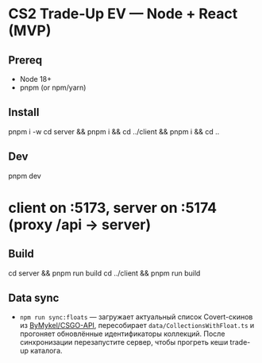 # CS2 Trade‑Up EV — Node + React (MVP)

## Prereq
- Node 18+
- pnpm (or npm/yarn)

## Install
pnpm i -w
cd server && pnpm i && cd ../client && pnpm i && cd ..

## Dev
pnpm dev
# client on :5173, server on :5174 (proxy /api -> server)

## Build
cd server && pnpm run build
cd ../client && pnpm run build

## Data sync
- `npm run sync:floats` — загружает актуальный список Covert-скинов из [ByMykel/CSGO-API](https://github.com/ByMykel/CSGO-API),
  пересобирает `data/CollectionsWithFloat.ts` и прогоняет обновлённые идентификаторы коллекций.
  После синхронизации перезапустите сервер, чтобы прогреть кеши trade-up каталога.
